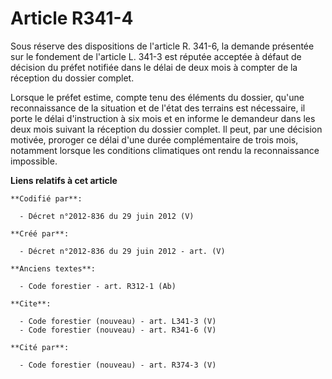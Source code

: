 # Article R341-4

Sous réserve des dispositions de l'article R. 341-6, la demande présentée sur le fondement de l'article L. 341-3 est réputée
acceptée à défaut de décision du préfet notifiée dans le délai de deux mois à compter de la réception du dossier complet. 

Lorsque le préfet estime, compte tenu des éléments du dossier, qu'une reconnaissance de la situation et de l'état des
terrains est nécessaire, il porte le délai d'instruction à six mois et en informe le demandeur dans les deux mois suivant la
réception du dossier complet. Il peut, par une décision motivée, proroger ce délai d'une durée complémentaire de trois mois,
notamment lorsque les conditions climatiques ont rendu la reconnaissance impossible.

**Liens relatifs à cet article**

	**Codifié par**:

	  - Décret n°2012-836 du 29 juin 2012 (V)

	**Créé par**:

	  - Décret n°2012-836 du 29 juin 2012 - art. (V)

	**Anciens textes**:

	  - Code forestier - art. R312-1 (Ab)

	**Cite**:

	  - Code forestier (nouveau) - art. L341-3 (V)
	  - Code forestier (nouveau) - art. R341-6 (V)

	**Cité par**:

	  - Code forestier (nouveau) - art. R374-3 (V)
